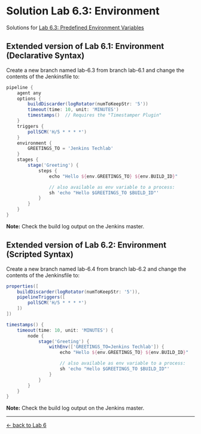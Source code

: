 Solution Lab 6.3: Environment
=============================

Solutions for [Lab 6.3: Predefined Environment Variables](../06_environment.md#lab-63-predefined-environment-variables)

Extended version of Lab 6.1: Environment (Declarative Syntax)
------------------------------------------------------------------------------

Create a new branch named lab-6.3 from branch lab-6.1 and change the contents of the Jenkinsfile to:

```groovy
pipeline {
    agent any
    options {
        buildDiscarder(logRotator(numToKeepStr: '5'))
        timeout(time: 10, unit: 'MINUTES')
        timestamps()  // Requires the "Timestamper Plugin"
    }
    triggers {
        pollSCM('H/5 * * * *')
    }
    environment {
        GREETINGS_TO = 'Jenkins Techlab'
    }
    stages {
        stage('Greeting') {
            steps {
                echo "Hello ${env.GREETINGS_TO} ${env.BUILD_ID}"

                // also available as env variable to a process:
                sh 'echo "Hello $GREETINGS_TO $BUILD_ID"'
            }
        }
    }
}
```
**Note:** Check the build log output on the Jenkins master.

Extended version of Lab 6.2: Environment (Scripted Syntax)
----------------------------------------------------------

Create a new branch named lab-6.4 from branch lab-6.2 and change the contents of the Jenkinsfile to:

```groovy
properties([
    buildDiscarder(logRotator(numToKeepStr: '5')),
    pipelineTriggers([
        pollSCM('H/5 * * * *')
    ])
])

timestamps() {
    timeout(time: 10, unit: 'MINUTES') {
        node {
            stage('Greeting') {
                withEnv(['GREETINGS_TO=Jenkins Techlab']) {
                    echo "Hello ${env.GREETINGS_TO} ${env.BUILD_ID}"

                    // also available as env variable to a process:
                    sh 'echo "Hello $GREETINGS_TO $BUILD_ID"'
                }
            }
        }
    }
}
```
**Note:** Check the build log output on the Jenkins master.

---

[← back to Lab 6](../06_environment.md)
